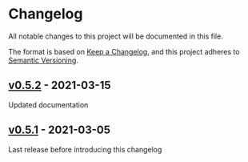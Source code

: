 # Changelog

All notable changes to this project will be documented in this file.

The format is based on [Keep a Changelog](https://keepachangelog.com/en/1.0.0/),
and this project adheres to [Semantic Versioning](https://semver.org/spec/v2.0.0.html).

## [v0.5.2] - 2021-03-15

Updated documentation

## [v0.5.1] - 2021-03-05

Last release before introducing this changelog


[v0.5.2]: https://github.com/BodenmillerGroup/napari-imc/compare/v0.5.1...v0.5.2
[v0.5.1]: https://github.com/BodenmillerGroup/napari-imc/releases/tag/v0.5.1
